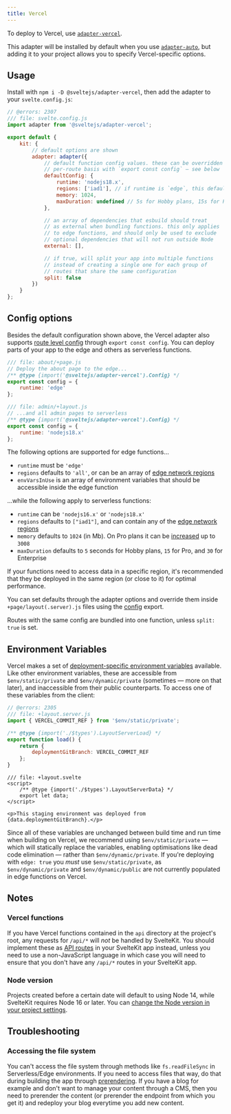 ```yaml
---
title: Vercel
---
```


To deploy to Vercel, use [`adapter-vercel`](https://github.com/sveltejs/kit/tree/master/packages/adapter-vercel).

This adapter will be installed by default when you use [`adapter-auto`](adapter-auto), but adding it to your project allows you to specify Vercel-specific options.

## Usage

Install with `npm i -D @sveltejs/adapter-vercel`, then add the adapter to your `svelte.config.js`:

```js
// @errors: 2307
/// file: svelte.config.js
import adapter from '@sveltejs/adapter-vercel';

export default {
	kit: {
		// default options are shown
		adapter: adapter({
			// default function config values. these can be overridden on a
			// per-route basis with `export const config` — see below
			defaultConfig: {
				runtime: 'nodejs18.x',
				regions: ['iad1'], // if runtime is `edge`, this defaults to `all`
				memory: 1024,
				maxDuration: undefined // 5s for Hobby plans, 15s for Pro, 30s for Enterprise
			},

			// an array of dependencies that esbuild should treat
			// as external when bundling functions. this only applies
			// to edge functions, and should only be used to exclude
			// optional dependencies that will not run outside Node
			external: [],

			// if true, will split your app into multiple functions
			// instead of creating a single one for each group of
			// routes that share the same configuration
			split: false
		})
	}
};
```

## Config options

Besides the default configuration shown above, the Vercel adapter also supports [route level config](/docs/page-options#config) through `export const config`. You can deploy parts of your app to the edge and others as serverless functions.

```js
/// file: about/+page.js
// Deploy the about page to the edge...
/** @type {import('@sveltejs/adapter-vercel').Config} */
export const config = {
	runtime: 'edge'
};
```

```js
/// file: admin/+layout.js
// ...and all admin pages to serverless
/** @type {import('@sveltejs/adapter-vercel').Config} */
export const config = {
	runtime: 'nodejs18.x'
};
```

The following options are supported for edge functions...

- `runtime` must be `'edge'`
- `regions` defaults to `'all'`, or can be an array of [edge network regions](https://vercel.com/docs/concepts/edge-network/regions)
- `envVarsInUse` is an array of environment variables that should be accessible inside the edge function

...while the following apply to serverless functions:

- `runtime` can be `'nodejs16.x'` or `'nodejs18.x'`
- `regions` defaults to `["iad1"]`, and can contain any of the [edge network regions](https://vercel.com/docs/concepts/edge-network/regions)
- `memory` defaults to `1024` (in Mb). On Pro plans it can be [increased](https://vercel.com/docs/concepts/limits/overview#serverless-function-memory) up to `3008`
- `maxDuration` defaults to `5` seconds for Hobby plans, `15` for Pro, and `30` for Enterprise

If your functions need to access data in a specific region, it's recommended that they be deployed in the same region (or close to it) for optimal performance.

You can set defaults through the adapter options and override them inside `+page/layout(.server).js` files using the [config](/docs/page-options#config) export.

Routes with the same config are bundled into one function, unless `split: true` is set.

## Environment Variables

Vercel makes a set of [deployment-specific environment variables](https://vercel.com/docs/concepts/projects/environment-variables#system-environment-variables) available. Like other environment variables, these are accessible from `$env/static/private` and `$env/dynamic/private` (sometimes — more on that later), and inaccessible from their public counterparts. To access one of these variables from the client:

```js
// @errors: 2305
/// file: +layout.server.js
import { VERCEL_COMMIT_REF } from '$env/static/private';

/** @type {import('./$types').LayoutServerLoad} */
export function load() {
	return {
		deploymentGitBranch: VERCEL_COMMIT_REF
	};
}
```

```svelte
/// file: +layout.svelte
<script>
	/** @type {import('./$types').LayoutServerData} */
	export let data;
</script>

<p>This staging environment was deployed from {data.deploymentGitBranch}.</p>
```

Since all of these variables are unchanged between build time and run time when building on Vercel, we recommend using `$env/static/private` — which will statically replace the variables, enabling optimisations like dead code elimination — rather than `$env/dynamic/private`. If you're deploying with `edge: true` you _must_ use `$env/static/private`, as `$env/dynamic/private` and `$env/dynamic/public` are not currently populated in edge functions on Vercel.

## Notes

### Vercel functions

If you have Vercel functions contained in the `api` directory at the project's root, any requests for `/api/*` will _not_ be handled by SvelteKit. You should implement these as [API routes](https://kit.svelte.dev/docs/routing#server) in your SvelteKit app instead, unless you need to use a non-JavaScript language in which case you will need to ensure that you don't have any `/api/*` routes in your SvelteKit app.

### Node version

Projects created before a certain date will default to using Node 14, while SvelteKit requires Node 16 or later. You can [change the Node version in your project settings](https://vercel.com/docs/concepts/functions/serverless-functions/runtimes/node-js#node.js-version).

## Troubleshooting

### Accessing the file system

You can't access the file system through methods like `fs.readFileSync` in Serverless/Edge environments. If you need to access files that way, do that during building the app through [prerendering](https://kit.svelte.dev/docs/page-options#prerender). If you have a blog for example and don't want to manage your content through a CMS, then you need to prerender the content (or prerender the endpoint from which you get it) and redeploy your blog everytime you add new content.

